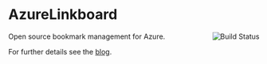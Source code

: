 AzureLinkboard
==============
<img src='http://191.233.67.42/app/rest/builds/buildType:(id:AzureLinkboard_Build)/statusIcon' alt='Build Status' align="right"/>

Open source bookmark management for Azure.

For further details see the [blog](http://www.azurefromthetrenches.com).